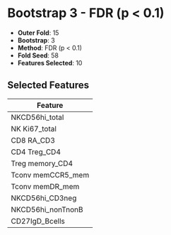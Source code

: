 # Bootstrap 3 - FDR (p < 0.1)

- **Outer Fold**: 15
- **Bootstrap**: 3
- **Method**: FDR (p < 0.1)
- **Fold Seed**: 58
- **Features Selected**: 10

## Selected Features

| Feature |
|---------|
| NKCD56hi_total |
| NK Ki67_total |
| CD8 RA_CD3 |
| CD4 Treg_CD4 |
| Treg memory_CD4 |
| Tconv memCCR5_mem |
| Tconv memDR_mem |
| NKCD56hi_CD3neg |
| NKCD56hi_nonTnonB |
| CD27IgD_Bcells |
